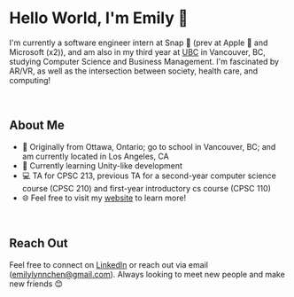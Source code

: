 # Hello World, I'm Emily 👋

I'm currently a software engineer intern at Snap 👻 (prev at Apple  and Microsoft (x2)), and am also in my third year at [UBC](https://www.ubc.ca/) in Vancouver, BC, studying Computer Science and Business Management. I'm fascinated by AR/VR, as well as the intersection between society, health care, and computing!

<br/>


## About Me

- 📍  Originally from Ottawa, Ontario; go to school in Vancouver, BC; and am currently located in Los Angeles, CA
- 🌱  Currently learning Unity-like development
- 💻  TA for CPSC 213, previous TA for a second-year computer science course (CPSC 210) and first-year introductory cs course (CPSC 110)
- 🌐  Feel free to visit my [website](https://emilylynnchen.netlify.app/) to learn more!


<br/>

## Reach Out

Feel free to connect on [LinkedIn](https://www.linkedin.com/in/emily-c-55680b124/) or reach out via email (emilylynnchen@gmail.com). Always looking to meet new people and make new friends 😊


